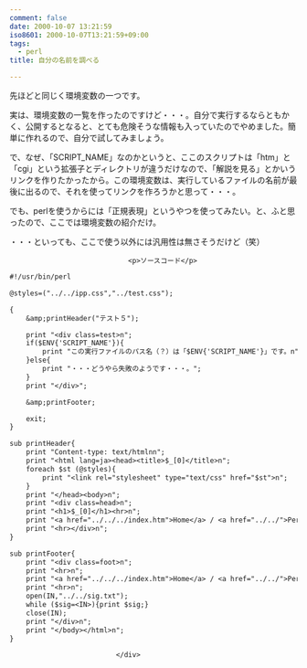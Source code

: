 ```yaml
---
comment: false
date: 2000-10-07 13:21:59
iso8601: 2000-10-07T13:21:59+09:00
tags:
  - perl
title: 自分の名前を調べる

---
```


<div class="entry-body">
                                 <p>先ほどと同じく環境変数の一つです。 </p>

<p>実は、環境変数の一覧を作ったのですけど・・・。自分で実行するならともかく、公開するとなると、とても危険そうな情報も入っていたのでやめました。簡単に作れるので、自分で試してみましょう。 </p>

<p>で、なぜ、「SCRIPT_NAME」なのかというと、ここのスクリプトは「htm」と「cgi」という拡張子とディレクトリが違うだけなので、「解説を見る」とかいうリンクを作りたかったから。この環境変数は、実行しているファイルの名前が最後に出るので、それを使ってリンクを作ろうかと思って・・・。 </p>

<p>でも、perlを使うからには「正規表現」というやつを使ってみたい。と、ふと思ったので、ここでは環境変数の紹介だけ。 </p>

<p>・・・といっても、ここで使う以外には汎用性は無さそうだけど（笑）</p>
                              
                                 <p>ソースコード</p>

```default
#!/usr/bin/perl

@styles=("../../ipp.css","../test.css");

{
    &amp;printHeader("テスト５");

    print "<div class=test>n";
    if($ENV{'SCRIPT_NAME'}){
        print "この実行ファイルのパス名（？）は「$ENV{'SCRIPT_NAME'}」です。n";
    }else{
        print "・・・どうやら失敗のようです・・・。";
    }
    print "</div>";

    &amp;printFooter;

    exit;
}

sub printHeader{
    print "Content-type: text/htmlnn";
    print "<html lang=ja><head><title>$_[0]</title>n";
    foreach $st (@styles){
        print "<link rel="stylesheet" type="text/css" href="$st">n";
    }
    print "</head><body>n";
    print "<div class=head>n";
    print "<h1>$_[0]</h1><hr>n";
    print "<a href="../../../index.htm">Home</a> / <a href="../../">Perl</a> / <a href="../">TestCGI Index</a>n";
    print "<hr></div>n";
}

sub printFooter{
    print "<div class=foot>n";
    print "<hr>n";
    print "<a href="../../../index.htm">Home</a> / <a href="../../">Perl</a> / <a href="../">TestCGI Index</a>n";
    print "<hr>n";
    open(IN,"../../sig.txt");
    while ($sig=<IN>){print $sig;}
    close(IN);
    print "</div>n";
    print "</body></html>n";
}
```
                              </div>    	